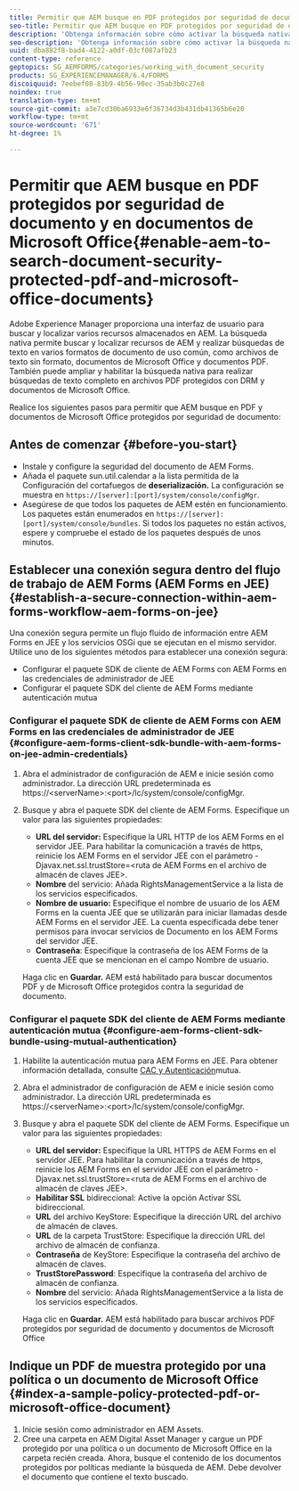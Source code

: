 ```yaml
---
title: Permitir que AEM busque en PDF protegidos por seguridad de documento y en documentos de Microsoft Office
seo-title: Permitir que AEM busque en PDF protegidos por seguridad de documento y en documentos de Microsoft Office
description: 'Obtenga información sobre cómo activar la búsqueda nativa de AEM para realizar búsquedas de texto completo en documentos PDF protegidos por DRM.  '
seo-description: 'Obtenga información sobre cómo activar la búsqueda nativa de AEM para realizar búsquedas de texto completo en documentos PDF protegidos por DRM.  '
uuid: dba882f8-bad4-4122-a0df-03cf087afb23
content-type: reference
geptopics: SG_AEMFORMS/categories/working_with_document_security
products: SG_EXPERIENCEMANAGER/6.4/FORMS
discoiquuid: 7eebef08-83b9-4b56-90ec-35ab3b0c27e8
noindex: true
translation-type: tm+mt
source-git-commit: a3e7cd30ba6933e6f36734d3b431db41365b6e20
workflow-type: tm+mt
source-wordcount: '671'
ht-degree: 1%

---
```



# Permitir que AEM busque en PDF protegidos por seguridad de documento y en documentos de Microsoft Office{#enable-aem-to-search-document-security-protected-pdf-and-microsoft-office-documents}

Adobe Experience Manager proporciona una interfaz de usuario para buscar y localizar varios recursos almacenados en AEM. La búsqueda nativa permite buscar y localizar recursos de AEM y realizar búsquedas de texto en varios formatos de documento de uso común, como archivos de texto sin formato, documentos de Microsoft Office y documentos PDF. También puede ampliar y habilitar la búsqueda nativa para realizar búsquedas de texto completo en archivos PDF protegidos con DRM y documentos de Microsoft Office.

Realice los siguientes pasos para permitir que AEM busque en PDF y documentos de Microsoft Office protegidos por seguridad de documento:

## Antes de comenzar {#before-you-start}

* Instale y configure la seguridad del documento de AEM Forms.
* Añada el paquete sun.util.calendar a la lista permitida de la Configuración del cortafuegos de **deserialización.** La configuración se muestra en `https://[server]:[port]/system/console/configMgr`.
* Asegúrese de que todos los paquetes de AEM estén en funcionamiento. Los paquetes están enumerados en `https://[server]:[port]/system/console/bundles`. Si todos los paquetes no están activos, espere y compruebe el estado de los paquetes después de unos minutos.

## Establecer una conexión segura dentro del flujo de trabajo de AEM Forms (AEM Forms en JEE) {#establish-a-secure-connection-within-aem-forms-workflow-aem-forms-on-jee}

Una conexión segura permite un flujo fluido de información entre AEM Forms en JEE y los servicios OSGi que se ejecutan en el mismo servidor. Utilice uno de los siguientes métodos para establecer una conexión segura:

* Configurar el paquete SDK de cliente de AEM Forms con AEM Forms en las credenciales de administrador de JEE
* Configurar el paquete SDK del cliente de AEM Forms mediante autenticación mutua

### Configurar el paquete SDK de cliente de AEM Forms con AEM Forms en las credenciales de administrador de JEE {#configure-aem-forms-client-sdk-bundle-with-aem-forms-on-jee-admin-credentials}

1. Abra el administrador de configuración de AEM e inicie sesión como administrador. La dirección URL predeterminada es https://&lt;serverName>:&lt;port>/lc/system/console/configMgr.
1. Busque y abra el paquete SDK del cliente de AEM Forms. Especifique un valor para las siguientes propiedades:

   * **URL del servidor:** Especifique la URL HTTP de los AEM Forms en el servidor JEE. Para habilitar la comunicación a través de https, reinicie los AEM Forms en el servidor JEE con el parámetro -Djavax.net.ssl.trustStore=&lt;ruta de AEM Forms en el archivo de almacén de claves JEE>.
   * **Nombre** del servicio: Añada RightsManagementService a la lista de los servicios especificados.
   * **Nombre de usuario:** Especifique el nombre de usuario de los AEM Forms en la cuenta JEE que se utilizarán para iniciar llamadas desde AEM Forms en el servidor JEE. La cuenta especificada debe tener permisos para invocar servicios de Documento en los AEM Forms del servidor JEE.
   * **Contraseña**: Especifique la contraseña de los AEM Forms de la cuenta JEE que se mencionan en el campo Nombre de usuario.

   Haga clic en **Guardar.** AEM está habilitado para buscar documentos PDF y de Microsoft Office protegidos contra la seguridad de documento.

### Configurar el paquete SDK del cliente de AEM Forms mediante autenticación mutua {#configure-aem-forms-client-sdk-bundle-using-mutual-authentication}

1. Habilite la autenticación mutua para AEM Forms en JEE. Para obtener información detallada, consulte [CAC y Autenticación](https://helpx.adobe.com/livecycle/kb/cac-mutual-authentication.html)mutua.
1. Abra el administrador de configuración de AEM e inicie sesión como administrador. La dirección URL predeterminada es https://&lt;serverName>:&lt;port>/lc/system/console/configMgr.
1. Busque y abra el paquete SDK del cliente de AEM Forms. Especifique un valor para las siguientes propiedades:

   * **URL del servidor:** Especifique la URL HTTPS de AEM Forms en el servidor JEE. Para habilitar la comunicación a través de https, reinicie los AEM Forms en el servidor JEE con el parámetro -Djavax.net.ssl.trustStore=&lt;ruta de AEM Forms en el archivo de almacén de claves JEE>.
   * **Habilitar SSL** bidireccional: Active la opción Activar SSL bidireccional.
   * **URL** del archivo KeyStore: Especifique la dirección URL del archivo de almacén de claves.
   * **URL** de la carpeta TrustStore: Especifique la dirección URL del archivo de almacén de confianza.
   * **Contraseña** de KeyStore: Especifique la contraseña del archivo de almacén de claves.
   * **TrustStorePassword**: Especifique la contraseña del archivo de almacén de confianza.
   * **Nombre** del servicio: Añada RightsManagementService a la lista de los servicios especificados.

   Haga clic en **Guardar.** AEM está habilitado para buscar archivos PDF protegidos por seguridad de documento y documentos de Microsoft Office

## Indique un PDF de muestra protegido por una política o un documento de Microsoft Office {#index-a-sample-policy-protected-pdf-or-microsoft-office-document}

1. Inicie sesión como administrador en AEM Assets.
1. Cree una carpeta en AEM Digital Asset Manager y cargue un PDF protegido por una política o un documento de Microsoft Office en la carpeta recién creada. Ahora, busque el contenido de los documentos protegidos por políticas mediante la búsqueda de AEM. Debe devolver el documento que contiene el texto buscado.

